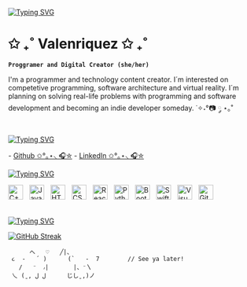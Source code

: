 <a href="https://git.io/typing-svg"><img src="https://readme-typing-svg.herokuapp.com?font=Fira+Code&pause=1000&color=F735EA&random=false&width=435&lines=Welcome%2C+let+me+introduce+myself+%3A)" alt="Typing SVG" /></a>

#  ✩ ₊˚ Valenriquez ✩ ₊˚ 
 **`Proggramer and Digital Creator (she/her)`**

I'm a programmer and technology content creator. I´m interested on competetive programming, software architecture and virtual reality. I´m planning on solving real-life problems with programming and software development and becoming an indie developer someday. ˙✧˖°📷 ༘ ⋆｡˚

<br/>
<a href="https://git.io/typing-svg"><img src="https://readme-typing-svg.herokuapp.com?font=Fira+Code&pause=1000&color=DFA6F7&random=false&width=435&lines=Social+Media" alt="Typing SVG" /></a>

 <p align="left">
    - <a href="https://github.com/Valenriquez">Github ✩°｡⋆⸜ 🎧✮</a>
    - <a href="https://www.linkedin.com/in/valeria-enr%C3%ADquez-lim%C3%B3n-a2704b235/">LinkedIn ✩°｡⋆⸜ 🎧✮</a>  

    
<a href="https://git.io/typing-svg"><img src="https://readme-typing-svg.herokuapp.com?font=Fira+Code&pause=1000&color=DFA6F7&random=false&width=435&lines=Languages+and+Tools" alt="Typing SVG" /></a>

<img align="left" alt="C++" width="30px" style="padding-right:10px;" src="https://cdn.jsdelivr.net/gh/devicons/devicon/icons/cplusplus/cplusplus-original.svg" />
<img align="left" alt="Javascript" width="30px" style="padding-right:10px;" src="https://cdn.jsdelivr.net/gh/devicons/devicon/icons/javascript/javascript-original.svg" />
<img align="left" alt="HTML" width="30px" style="padding-right:10px;" src="https://cdn.jsdelivr.net/gh/devicons/devicon/icons/html5/html5-original.svg" />
<img align="left" alt="CSS" width="30px" style="padding-right:10px;" src="https://cdn.jsdelivr.net/gh/devicons/devicon/icons/css3/css3-original.svg" />
<img align="left" alt="React" width="30px" style="padding-right:10px;" src="https://cdn.jsdelivr.net/gh/devicons/devicon/icons/react/react-original.svg" />
<img align="left" alt="Python" width="30px" style="padding-right:10px;" src="https://cdn.jsdelivr.net/gh/devicons/devicon/icons/python/python-original.svg" />
<img align="left" alt="Bootstrap" width="30px" style="padding-right:10px;"  src="https://cdn.jsdelivr.net/gh/devicons/devicon/icons/bootstrap/bootstrap-original.svg" />
<img align="left" alt="Swift" width="30px" style="padding-right:10px;"  src="https://cdn.jsdelivr.net/gh/devicons/devicon/icons/swift/swift-original.svg" />
<img align="left" alt="Visual Studio Code" width="30px" style="padding-right:10px;" src="https://cdn.jsdelivr.net/gh/devicons/devicon/icons/vscode/vscode-original.svg" />
<img align="left" alt="Github" width="30px" style="padding-right:10px;" src="https://cdn.jsdelivr.net/gh/devicons/devicon/icons/github/github-original.svg" />

<br/>
<br/>
<br/>




          
<a href="https://git.io/typing-svg"><img src="https://readme-typing-svg.herokuapp.com?font=Fira+Code&pause=1000&color=DFA6F7&random=false&width=435&lines=Github+Stats" alt="Typing SVG" /></a>

[![GitHub Streak](https://streak-stats.demolab.com/?user=Valenriquez)](https://git.io/streak-stats)


          へ   ♡   ╱|、
     ૮  -   ՛ )      (`   -  7        // See ya later!
       /   ⁻  ៸|       |、⁻〵
     乀 (ˍ, ل ل      じしˍ,)ノ
 


                        
